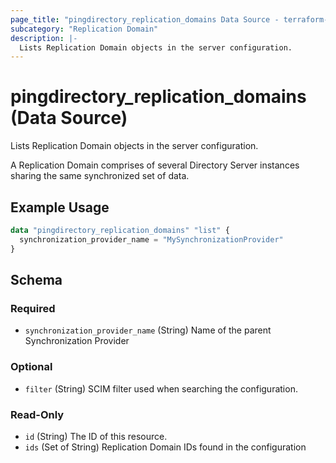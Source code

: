 ```yaml
---
page_title: "pingdirectory_replication_domains Data Source - terraform-provider-pingdirectory"
subcategory: "Replication Domain"
description: |-
  Lists Replication Domain objects in the server configuration.
---
```


# pingdirectory_replication_domains (Data Source)

Lists Replication Domain objects in the server configuration.

A Replication Domain comprises of several Directory Server instances sharing the same synchronized set of data.

## Example Usage

```terraform
data "pingdirectory_replication_domains" "list" {
  synchronization_provider_name = "MySynchronizationProvider"
}
```

<!-- schema generated by tfplugindocs -->
## Schema

### Required

- `synchronization_provider_name` (String) Name of the parent Synchronization Provider

### Optional

- `filter` (String) SCIM filter used when searching the configuration.

### Read-Only

- `id` (String) The ID of this resource.
- `ids` (Set of String) Replication Domain IDs found in the configuration

